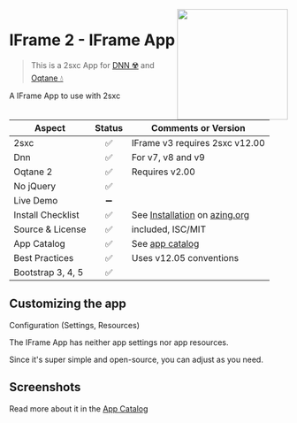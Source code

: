 <image src="app-icon.png" align="right" width="200px">

# IFrame 2 - IFrame App

> This is a 2sxc App for [DNN ☢️](https://www.dnnsoftware.com/) and [Oqtane 💧](https://www.oqtane.org/)

A IFrame App to use with 2sxc

| Aspect              | Status | Comments or Version |
| ------------------- | :----: | ------------------- |
| 2sxc                | ✅    | IFrame v3 requires 2sxc v12.00
| Dnn                 | ✅    | For v7, v8 and v9
| Oqtane 2            | ✅    | Requires v2.00
| No jQuery           | ✅    | 
| Live Demo           | ➖    |
| Install Checklist   | ✅    | See [Installation](https://azing.org/2sxc/r/-7DXsLjq) on [azing.org](https://azing.org/2sxc)
| Source & License    | ✅    | included, ISC/MIT
| App Catalog         | ✅    | See [app catalog](https://2sxc.org/en/apps/app/iframe-for-2sxc)
| Best Practices      | ✅    | Uses v12.05 conventions
| Bootstrap 3, 4, 5   | ✅    |


## Customizing the app

Configuration (Settings, Resources)

The IFrame App has neither app settings nor app resources.

Since it's super simple and open-source, you can adjust as you need.

## Screenshots

Read more about it in the [App Catalog](https://2sxc.org/en/apps/app/iframe-for-2sxc)